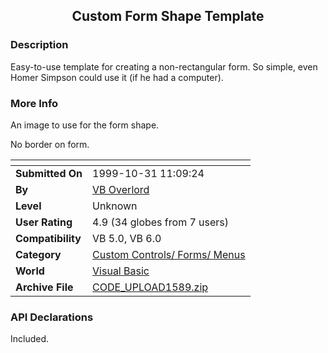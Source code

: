 ﻿<div align="center">

## Custom Form Shape Template


</div>

### Description

Easy-to-use template for creating a non-rectangular form. So simple, even Homer Simpson could use it (if he had a computer).
 
### More Info
 
An image to use for the form shape.

No border on form.


<span>             |<span>
---                |---
**Submitted On**   |1999-10-31 11:09:24
**By**             |[VB Overlord](https://github.com/Planet-Source-Code/PSCIndex/blob/master/ByAuthor/vb-overlord.md)
**Level**          |Unknown
**User Rating**    |4.9 (34 globes from 7 users)
**Compatibility**  |VB 5\.0, VB 6\.0
**Category**       |[Custom Controls/ Forms/  Menus](https://github.com/Planet-Source-Code/PSCIndex/blob/master/ByCategory/custom-controls-forms-menus__1-4.md)
**World**          |[Visual Basic](https://github.com/Planet-Source-Code/PSCIndex/blob/master/ByWorld/visual-basic.md)
**Archive File**   |[CODE\_UPLOAD1589\.zip](https://github.com/Planet-Source-Code/vb-overlord-custom-form-shape-template__1-4273/archive/master.zip)

### API Declarations

Included.





